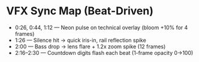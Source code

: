 # VFX Sync Map (Beat-Driven)

- 0:26, 0:44, 1:12 — Neon pulse on technical overlay (bloom +10% for 4 frames)
- 1:26 — Silence hit → quick iris-in, rail reflection spike
- 2:00 — Bass drop → lens flare + 1.2x zoom spike (12 frames)
- 2:16–2:30 — Countdown digits flash each beat (1-frame opacity 0→100)
